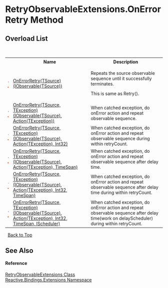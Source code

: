 # RetryObservableExtensions.OnErrorRetry Method 
 


## Overload List
&nbsp;<table><tr><th></th><th>Name</th><th>Description</th></tr><tr><td>![Public method](media/pubmethod.gif "Public method")![Static member](media/static.gif "Static member")</td><td><a href="74808983-99ef-1f46-6533-17a947f205d2">OnErrorRetry(TSource)(IObservable(TSource))</a></td><td>

Repeats the source observable sequence until it successfully terminates.

This is same as Retry().</td></tr><tr><td>![Public method](media/pubmethod.gif "Public method")![Static member](media/static.gif "Static member")</td><td><a href="6dacbf69-6b10-5e14-98b8-33c112e1783d">OnErrorRetry(TSource, TException)(IObservable(TSource), Action(TException))</a></td><td>
When catched exception, do onError action and repeat observable sequence.</td></tr><tr><td>![Public method](media/pubmethod.gif "Public method")![Static member](media/static.gif "Static member")</td><td><a href="826de6f7-525a-4d8e-5fc3-9fb091096445">OnErrorRetry(TSource, TException)(IObservable(TSource), Action(TException), Int32)</a></td><td>
When catched exception, do onError action and repeat observable sequence during within retryCount.</td></tr><tr><td>![Public method](media/pubmethod.gif "Public method")![Static member](media/static.gif "Static member")</td><td><a href="293ad9ea-42bb-d9bb-9208-a5fc75857bec">OnErrorRetry(TSource, TException)(IObservable(TSource), Action(TException), TimeSpan)</a></td><td>
When catched exception, do onError action and repeat observable sequence after delay time.</td></tr><tr><td>![Public method](media/pubmethod.gif "Public method")![Static member](media/static.gif "Static member")</td><td><a href="5e02e310-e77f-57b7-c8e7-db0ed2424988">OnErrorRetry(TSource, TException)(IObservable(TSource), Action(TException), Int32, TimeSpan)</a></td><td>
When catched exception, do onError action and repeat observable sequence after delay time during within retryCount.</td></tr><tr><td>![Public method](media/pubmethod.gif "Public method")![Static member](media/static.gif "Static member")</td><td><a href="e1917b9c-9dc7-81e4-3c38-3f55ad7ce7e2">OnErrorRetry(TSource, TException)(IObservable(TSource), Action(TException), Int32, TimeSpan, IScheduler)</a></td><td>
When catched exception, do onError action and repeat observable sequence after delay time(work on delayScheduler) during within retryCount.</td></tr></table>&nbsp;
<a href="#retryobservableextensions.onerrorretry-method">Back to Top</a>

## See Also


#### Reference
<a href="086e0292-f46d-b705-c375-720700dc1231">RetryObservableExtensions Class</a><br /><a href="a9fb9c90-d2dd-7420-ec9a-3084892a7996">Reactive.Bindings.Extensions Namespace</a><br />